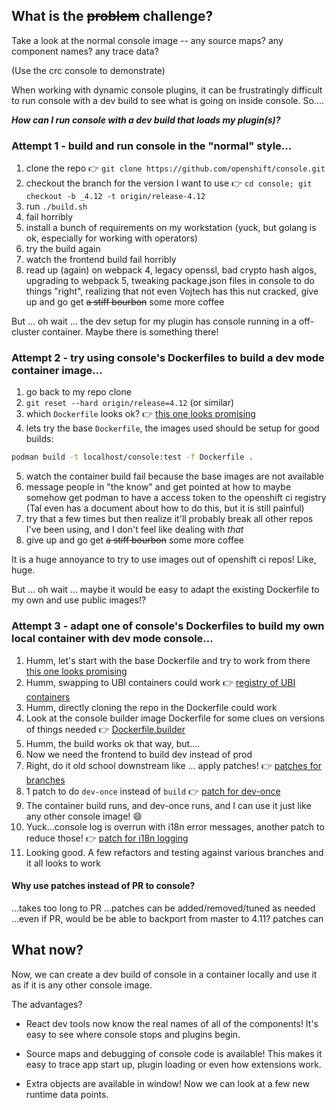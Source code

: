 ## What is the ~~problem~~ challenge?

Take a look at the normal console image -- any source maps?  any component names?  any trace data?

(Use the crc console to demonstrate)

When working with dynamic console plugins, it can be frustratingly difficult to run
console with a dev build to see what is going on inside console.  So....

***How can I run console with a dev build that loads my plugin(s)?***

### Attempt 1 - build and run console in the "normal" style...
  1. clone the repo :point_right: `git clone https://github.com/openshift/console.git`
  1. checkout the branch for the version I want to use :point_right: `cd console; git checkout -b _4.12 -t origin/release-4.12`
  1. run `./build.sh`
  1. fail horribly
  1. install a bunch of requirements on my workstation (yuck, but golang is ok, especially for working with operators)
  1. try the build again
  1. watch the frontend build fail horribly
  1. read up (again) on webpack 4, legacy openssl, bad crypto hash algos, upgrading to webpack 5, tweaking package.json files in console to do things "right", realizing that not even Vojtech has this nut cracked, give up and go get ~~a stiff bourbon~~ some more coffee

But ... oh wait ... the dev setup for my plugin has console running in a off-cluster container.  Maybe there is something there!


### Attempt 2 - try using console's Dockerfiles to build a dev mode container image...
  1. go back to my repo clone
  2. `git reset --hard origin/release=4.12` (or similar)
  3. which `Dockerfile` looks ok? :point_right: [this one looks promising](https://github.com/openshift/console/blob/master/Dockerfile)
  4. lets try the base `Dockerfile`, the images used should be setup for good builds:

```sh
podman build -t localhost/console:test -f Dockerfile .
```

  5. watch the container build fail because the base images are not available
  6. message people in "the know" and get pointed at how to maybe somehow get podman to have a access token to the openshift ci registry (Tal even has a document about how to do this, but it is still painful)
  7. try that a few times but then realize it'll probably break all other repos I've been using, and I don't feel like dealing with *that*
  8. give up and go get ~~a stiff bourbon~~ some more coffee


It is a huge annoyance to try to use images out of openshift ci repos!  Like, huge.

But ... oh wait ... maybe it would be easy to adapt the existing Dockerfile to my own and use public images!?


### Attempt 3 - adapt one of console's Dockerfiles to build my own local container with dev mode console...

  1. Humm, let's start with the base Dockerfile and try to work from there [this one looks promising](https://github.com/openshift/console/blob/master/Dockerfile)
  2. Humm, swapping to UBI containers could work :point_right: [registry of UBI containers](https://catalog.redhat.com/software/containers/search?q=ubi&p=1)
  3. Humm, directly cloning the repo in the Dockerfile could work
  1. Look at the console builder image Dockerfile for some clues on versions of things needed :point_right: [Dockerfile.builder](https://github.com/openshift/console/blob/master/Dockerfile.builder)
  4. Humm, the build works ok that way, but....
  5. Now we need the frontend to build dev instead of prod
  6. Right, do it old school downstream like ... apply patches! :point_right: [patches for branches](https://github.com/kubev2v/forklift-console-plugin/tree/main/build/console-dev/patches)
  7. 1 patch to do `dev-once` instead of `build` :point_right: [patch for dev-once](https://github.com/kubev2v/forklift-console-plugin/blob/main/build/console-dev/patches/master/frontend_00_build.patch)
  8. The container build runs, and dev-once runs, and I can use it just like any other console image! :smile:
  9. Yuck...console log is overrun with i18n error messages, another patch to reduce those! :point_right: [patch for i18n logging](https://github.com/kubev2v/forklift-console-plugin/blob/main/build/console-dev/patches/master/frontend_01_mimimal_i18n_logging.patch)
  10. Looking good.  A few refactors and testing against various branches and it all looks to work

#### Why use patches instead of PR to console?

  ...takes too long to PR
  ...patches can be added/removed/tuned as needed
  ...even if PR, would be be able to backport from master to 4.11?  patches can


## What now?

Now, we can create a dev build of console in a container
locally and use it as if it is any other console image.

The advantages?

  - React dev tools now know the real names of all of the components!  It's easy to see where console stops and plugins begin.

  - Source maps and debugging of console code is available!  This makes it easy to trace app start up, plugin loading or even how extensions work.

  - Extra objects are available in window! Now we can look at a few new runtime data points.

